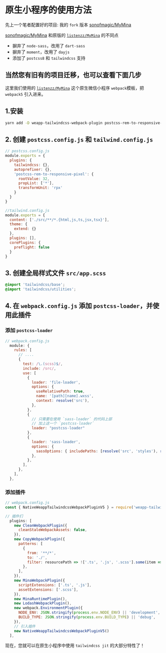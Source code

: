 # 原生小程序的使用方法

先上一个笔者配置好的项目: 我的 `fork` 版本 [sonofmagic/MyMina](https://github.com/sonofmagic/MyMina)

[sonofmagic/MyMina](https://github.com/sonofmagic/MyMina) 和原版的 [`listenzz/MyMina`](https://github.com/listenzz/MyMina) 的不同点

- 摒弃了 `node-sass`，改用了 `dart-sass`
- 摒弃了 `moment`，改用了 `dayjs`
- 添加了 `postcss8` 和 `tailwindcss` 支持

## 当然您有旧有的项目迁移，也可以查看下面几步

这里我们使用的 [`listenzz/MyMina`](https://github.com/listenzz/MyMina) 这个原生微信小程序 `webpack`模板，把 `webpack5` 引入进来。

## 1.安装

```bash
yarn add -D weapp-tailwindcss-webpack-plugin postcss-rem-to-responsive-pixel tailwindcss postcss postcss-loader autoprefixer
```

## 2. 创建 `postcss.config.js` 和 `tailwind.config.js`

```js
// postcss.config.js
module.exports = {
  plugins: {
    tailwindcss: {},
    autoprefixer: {},
    'postcss-rem-to-responsive-pixel': {
      rootValue: 32,
      propList: ['*'],
      transformUnit: 'rpx'
    }
  }
}
```

```js
//tailwind.config.js
module.exports = {
  content: ['./src/**/*.{html,js,ts,jsx,tsx}'],
  theme: {
    extend: {}
  },
  plugins: [],
  corePlugins: {
    preflight: false
  }
}
```

## 3. 创建全局样式文件 `src/app.scss`

```scss
@import 'tailwindcss/base';
@import 'tailwindcss/utilities';
```

## 4. 在 `webpack.config.js` 添加 `postcss-loader`，并使用此插件

### 添加 `postcss-loader`

```js
// webpack.config.js
  module: {
    rules: [
      // ....
      {
        test: /\.(scss)$/,
        include: /src/,
        use: [
          {
            loader: 'file-loader',
            options: {
              useRelativePath: true,
              name: '[path][name].wxss',
              context: resolve('src'),
            },
          },
          {
            // 只需要在使用 `sass-loader` 的代码上部
            // 加上这一个 `postcss-loader`
            loader: "postcss-loader"
          },
          {
            loader: 'sass-loader',
            options: {
              sassOptions: { includePaths: [resolve('src', 'styles'), resolve('src')] },
            },
          },
        ],
      },
    ],
  },
```

### 添加插件

```js
// webpack.config.js
const { NativeWeappTailwindcssWebpackPluginV5 } = require('weapp-tailwindcss-webpack-plugin ')

// 插件们
  plugins: [
    new CleanWebpackPlugin({
      cleanStaleWebpackAssets: false,
    }),
    new CopyWebpackPlugin({
      patterns: [
        {
          from: '**/*',
          to: './',
          filter: resourcePath => !['.ts', '.js', '.scss'].some(item => resourcePath.endsWith(item)),
        },
      ],
    }),
    new MinaWebpackPlugin({
      scriptExtensions: ['.ts', '.js'],
      assetExtensions: ['.scss'],
    }),
    new MinaRuntimePlugin(),
    new LodashWebpackPlugin(),
    new webpack.EnvironmentPlugin({
      NODE_ENV: JSON.stringify(process.env.NODE_ENV) || 'development',
      BUILD_TYPE: JSON.stringify(process.env.BUILD_TYPE) || 'debug',
    }),
    // 引入插件
    new NativeWeappTailwindcssWebpackPluginV5()
  ],
```

现在，您就可以在原生小程序中使用 `tailwindcss jit` 的大部分特性了！
